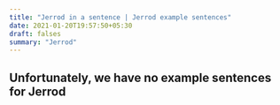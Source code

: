 ```yaml
---
title: "Jerrod in a sentence | Jerrod example sentences"
date: 2021-01-20T19:57:50+05:30
draft: falses
summary: "Jerrod"
---
```

## Unfortunately, we have no example sentences for Jerrod                 
